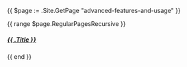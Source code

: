 {{ $page := .Site.GetPage "advanced-features-and-usage" }}

{{ range $page.RegularPagesRecursive }}
<div>
    <h5 class="mt-3"><a href="{{ .RelPermalink }}">{{ .Title }}</a></h5>
</div>
{{ end }}